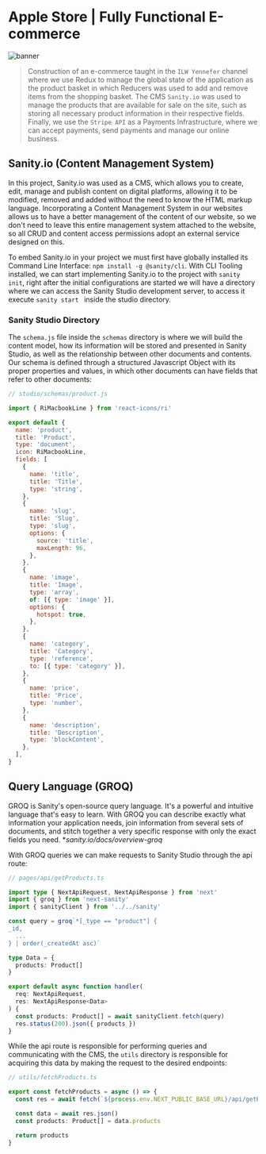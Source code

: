 # Apple Store | Fully Functional E-commerce

![banner](banner.png)

> Construction of an e-commerce taught in the `ILW Yennefer` channel where we use Redux to manage the global state of the application as the product basket in which Reducers was used to add and remove items from the shopping basket. The CMS `Sanity.io` was used to manage the products that are available for sale on the site, such as storing all necessary product information in their respective fields. Finally, we use the `Stripe API` as a Payments Infrastructure, where we can accept payments, send payments and manage our online business.

## Sanity.io (Content Management System)

In this project, Sanity.io was used as a CMS, which allows you to create, edit, manage and publish content on digital platforms, allowing it to be modified, removed and added without the need to know the HTML markup language. Incorporating a Content Management System in our websites allows us to have a better management of the content of our website, so we don't need to leave this entire management system attached to the website, so all CRUD and content access permissions adopt an external service designed on this.

To embed Sanity.io in your project we must first have globally installed its Command Line Interface: `npm install -g @sanity/cli`. With CLI Tooling installed, we can start implementing Sanity.io to the project with `sanity init`, right after the initial configurations are started we will have a directory where we can access the Sanity Studio development server, to access it execute `sanity start ` inside the studio directory.

### Sanity Studio Directory

The `schema.js` file inside the `schemas` directory is where we will build the content model, how its information will be stored and presented in Sanity Studio, as well as the relationship between other documents and contents. Our schema is defined through a structured Javascript Object with its proper properties and values, in which other documents can have fields that refer to other documents:

```js
// studio/schemas/product.js

import { RiMacbookLine } from 'react-icons/ri'

export default {
  name: 'product',
  title: 'Product',
  type: 'document',
  icon: RiMacbookLine,
  fields: [
    {
      name: 'title',
      title: 'Title',
      type: 'string',
    },
    {
      name: 'slug',
      title: 'Slug',
      type: 'slug',
      options: {
        source: 'title',
        maxLength: 96,
      },
    },
    {
      name: 'image',
      title: 'Image',
      type: 'array',
      of: [{ type: 'image' }],
      options: {
        hotspot: true,
      },
    },
    {
      name: 'category',
      title: 'Category',
      type: 'reference',
      to: [{ type: 'category' }],
    },
    {
      name: 'price',
      title: 'Price',
      type: 'number',
    },
    {
      name: 'description',
      title: 'Description',
      type: 'blockContent',
    },
  ],
}
```
## Query Language (GROQ)

GROQ is Sanity's open-source query language. It's a powerful and intuitive language that's easy to learn. With GROQ you can describe exactly what information your application needs, join information from several sets of documents, and stitch together a very specific response with only the exact fields you need. *<i>sanity.io/docs/overview-groq</i>

With GROQ queries we can make requests to Sanity Studio through the api route:

```ts
// pages/api/getProducts.ts

import type { NextApiRequest, NextApiResponse } from 'next'
import { groq } from 'next-sanity'
import { sanityClient } from '../../sanity'

const query = groq`*[_type == "product"] {
_id,
  ...
} | order(_createdAt asc)`

type Data = {
  products: Product[]
}

export default async function handler(
  req: NextApiRequest,
  res: NextApiResponse<Data>
) {
  const products: Product[] = await sanityClient.fetch(query)
  res.status(200).json({ products })
}
```

While the api route is responsible for performing queries and communicating with the CMS, the `utils` directory is responsible for acquiring this data by making the request to the desired endpoints:

```ts
// utils/fetchProducts.ts 

export const fetchProducts = async () => {
  const res = await fetch(`${process.env.NEXT_PUBLIC_BASE_URL}/api/getProducts`)

  const data = await res.json()
  const products: Product[] = data.products

  return products
}
```




